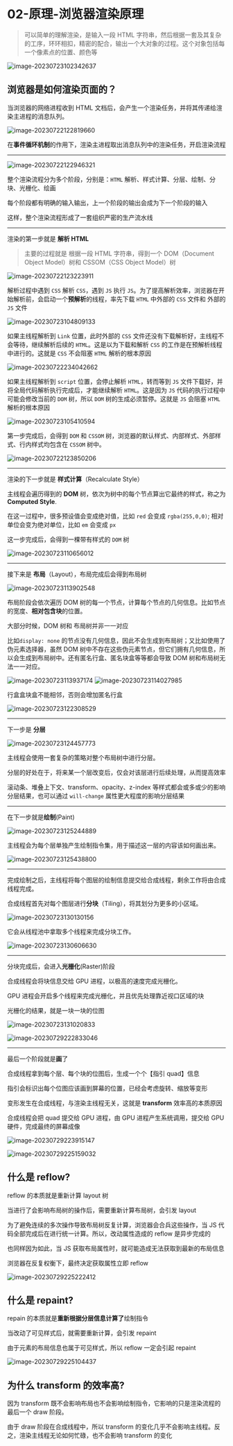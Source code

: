 # 02-原理-浏览器渲染原理

> 可以简单的理解渲染，是输入一段 HTML 字符串，然后根据一套及其复杂的工序，环环相扣，精密的配合，输出一个大对象的过程。这个对象包括每一个像素点的位置、颜色等

<img src="./assets/image-20230723102342637.png" alt="image-20230723102342637"  />

## 浏览器是如何渲染页面的？

当浏览器的网络进程收到 HTML 文档后，会产生一个渲染任务，并将其传递给渲染主进程的消息队列。

<img src="./assets/image-20230722122819660.png" alt="image-20230722122819660"  />

在**事件循环机制**的作用下，渲染主进程取出消息队列中的渲染任务，开启渲染流程

---

<img src="./assets/image-20230722122946321.png" alt="image-20230722122946321"  />

整个渲染流程分为多个阶段，分别是：`HTML` 解析、样式计算、分层、绘制、分块、光栅化、绘画

每个阶段都有明确的输入输出，上一个阶段的输出会成为下一个阶段的输入

这样，整个渲染流程形成了一套组织严密的生产流水线

---

渲染的第一步就是 **解析 HTML**

> 主要的过程就是 根据一段 HTML 字符串，得到一个 DOM（Document Object Model）树和 CSSOM（CSS Object Model）树

<img src="./assets/image-20230722123223911.png" alt="image-20230722123223911"  />

解析过程中遇到 `CSS` 解析 `CSS`，遇到 `JS` 执行 `JS`。为了提高解析效率，浏览器在开始解析前，会启动一个**预解析**的线程，率先下载 `HTML` 中外部的 `CSS` 文件和 外部的 `JS` 文件

<img src="./assets/image-20230723104809133.png" alt="image-20230723104809133"  />

如果主线程解析到 `Link` 位置，此时外部的 `CSS` 文件还没有下载解析好，主线程不会等待，继续解析后续的 `HTML`。这是以为下载和解析 `CSS` 的工作是在预解析线程中进行的。这就是 `CSS` 不会阻塞 `HTML` 解析的根本原因

<img src="./assets/image-20230722234042662.png" alt="image-20230722234042662"  />

如果主线程解析到 `script` 位置，会停止解析 `HTML`，转而等到 `JS` 文件下载好，并将全局代码解析执行完成后，才能继续解析 `HTML`。这是因为 `JS` 代码的执行过程中可能会修改当前的 `DOM` 树，所以 `DOM` 树的生成必须暂停。这就是 `JS` 会阻塞 `HTML` 解析的根本原因

<img src="./assets/image-20230723105410594.png" alt="image-20230723105410594"  />

第一步完成后，会得到 `DOM` 和 `CSSOM` 树，浏览器的默认样式、内部样式、外部样式、行内样式均包含在 `CSSOM` 树中。

<img src="./assets/image-20230722123850206.png" alt="image-20230722123850206"  />

---

渲染的下一步就是 **样式计算**（Recalculate Style）

主线程会遍历得到的 **DOM** 树，依次为树中的每个节点算出它最终的样式，称之为 **Computed Style**.

在这一过程中，很多预设值会变成绝对值，比如 `red` 会变成 `rgba(255,0,0)`; 相对单位会变为绝对单位，比如 `em` 会变成 `px`

这一步完成后，会得到一棵带有样式的 `DOM` 树

<img src="./assets/image-20230723110656012.png" alt="image-20230723110656012"  />

---

接下来是 **布局**（Layout），布局完成后会得到布局树

<img src="./assets/image-20230723113902548.png" alt="image-20230723113902548"  />

布局阶段会依次遍历 DOM 树的每一个节点，计算每个节点的几何信息。比如节点的宽度、**相对包含块**的位置。

大部分时候，DOM 树和 布局树并非一一对应

比如`display: none` 的节点没有几何信息，因此不会生成到布局树；又比如使用了伪元素选择器，虽然 DOM 树中不存在这些伪元素节点，但它们拥有几何信息，所以会生成到布局树中。还有匿名行盒、匿名块盒等等都会导致 DOM 树和布局树无法一一对应。

<img src="./assets/image-20230723113937174.png" alt="image-20230723113937174"  />

<img src="./assets/image-20230723114027985.png" alt="image-20230723114027985"  />

行盒盒块盒不能相邻，否则会增加匿名行盒

<img src="./assets/image-20230723122308529.png" alt="image-20230723122308529"  />

---

下一步是 **分层**

<img src="./assets/image-20230723124457773.png" alt="image-20230723124457773"  />

主线程会使用一套复杂的策略对整个布局树中进行分层。

分层的好处在于，将来某一个层改变后，仅会对该层进行后续处理，从而提高效率

滚动条、堆叠上下文、transform、opacity、z-index 等样式都会或多或少的影响分层结果，也可以通过 `will-change` 属性更大程度的影响分层结果

---

在下一步就是**绘制**(Paint)

<img src="./assets/image-20230723125244889.png" alt="image-20230723125244889"  />

主线程会为每个层单独产生绘制指令集，用于描述这一层的内容该如何画出来。

<img src="./assets/image-20230723125438800.png" alt="image-20230723125438800"  />

---

完成绘制之后，主线程将每个图层的绘制信息提交给合成线程，剩余工作将由合成线程完成。

合成线程首先对每个图层进行**分块**（Tiling），将其划分为更多的小区域。

<img src="./assets/image-20230723130130156.png" alt="image-20230723130130156"  />

它会从线程池中拿取多个线程来完成分块工作。

<img src="./assets/image-20230723130606630.png" alt="image-20230723130606630"  />

---

分块完成后，会进入**光栅化**(Raster)阶段

合成线程会将块信息交给 GPU 进程，以极高的速度完成光栅化。

GPU 进程会开启多个线程来完成光栅化，并且优先处理靠近视口区域的块

光栅化的结果，就是一块一块的位图

![image-20230723131020833](./assets/image-20230723131020833.png)

![image-20230729222833046](./assets/image-20230729222833046.png)

----

最后一个阶段就是**画**了

合成线程拿到每个层、每个块的位图后，生成一个个【指引 quad】信息

指引会标识出每个位图应该画到屏幕的位置，已经会考虑旋转、缩放等变形

变形发生在合成线程，与渲染主线程无关，这就是 **transform** 效率高的本质原因

合成线程会把 quad 提交给 GPU 进程，由 GPU 进程产生系统调用，提交给 GPU 硬件，完成最终的屏幕成像

![image-20230729223915147](./assets/image-20230729223915147.png)

![image-20230729225159032](./assets/image-20230729225159032.png)

## 什么是 reflow?

reflow 的本质就是重新计算 layout 树

当进行了会影响布局树的操作后，需要重新计算布局树，会引发 layout

为了避免连续的多次操作导致布局树反复计算，浏览器会合兵这些操作，当 JS 代码全部完成后在进行统一计算。所以，改动属性造成的 reflow 是异步完成的

也同样因为如此，当 JS 获取布局属性时，就可能造成无法获取到最新的布局信息

浏览器在反复权衡下，最终决定获取属性立即 reflow

![image-20230729225222412](./assets/image-20230729225222412.png)

## 什么是 repaint?

repain 的本质就是**重新根据分层信息计算了**绘制指令

当改动了可见样式后，就需要重新计算，会引发 repaint

由于元素的布局信息也属于可见样式，所以 reflow 一定会引起 repaint

![image-20230729225104437](./assets/image-20230729225104437.png)

## 为什么 transform 的效率高?

因为 transform 既不会影响布局也不会影响绘制指令，它影响的只是渲染流程的最后一个 draw 阶段。

由于 draw 阶段在合成线程中，所以 transform 的变化几乎不会影响主线程。反之，渲染主线程无论如何忙碌，也不会影响 transform 的变化
